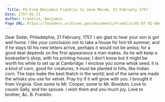 ```yaml
---
 Title: FO-From Benjamin Franklin to Jane Mecom, 21 February 1757
Date: 1757-02-21
Author: Franklin, Benjamin
Page URL: https://founders.archives.gov/documents/Franklin/01-07-02-0048
---
```


Dear Sister,
Philadelphia, 21 February, 1757.
I am glad to hear your son is got well home. I like your conclusion not to take a house for him till summer, and if he stays till his new letters arrive, perhaps it would not be amiss; for a good deal depends on the first appearance a man makes. As he will keep a bookseller’s shop, with his printing-house, I don’t know but it might be worth his while to set up at Cambridge.
I enclose you some whisk seed; it is a kind of corn, good for creatures; it must be planted in hills, like Indian corn. The tops make the best thatch in the world; and of the same are made the whisks you use for velvet. Pray try if it will grow with you. I brought it from Virginia. Give some to Mr. Cooper, some to Mr. Bowdoin.
Love to cousin Sally, and her spouse. I wish them and you much joy. Love to brother, &c.
B. Franklin.

